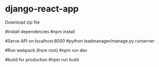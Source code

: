 # django-react-app

Download zip file 

#install dependencies 
#npm install 

#Serve API on localhost:8000
#python leadmanager/manage.py runserver

#Run webpack (from root)
#npm run dev

#build for production 
#npm run build 